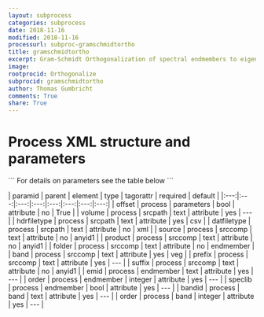 ```yaml
---
layout: subprocess
categories: subprocess
date: 2018-11-16
modified: 2018-11-16
processurl: subproc-gramschmidtortho
title: gramschmidtortho
excerpt: Gram-Schmidt Orthogonalization of spectral endmembers to eigen vectors
image: 
rootprocid: Orthogonalize
subprocid: gramschmidtortho
author: Thomas Gumbricht
comments: True
share: True
---
```


<h1 class='foot-description'>Process XML structure and parameters</h1>
```
For details on parameters see the table below
<?xml version="1.0" ?>
<process>
  <!--Generated from python-->
  <userproj plotid="yourplotid" projectid="yourprojectid" siteid="yoursiteid" system="systemid" tractid="yourtractid" userid="youruserid"/>
  <period endday="DD" endmonth="MM" endyear="YYYY" seasonendday="DD" seasonendmonth="MM" seasonstartday="DD" seasonstartmonth="MM" startday="DD" startmonth="MM" startyear="YYYY" timestep="timestep"/>
  <parameters offset="True/False"/>
  <srcpath datfiletype="txtstring" hdrfiletype="txtstring" volume="txtstring"/>
  <srccomp band="txtstring" folder="txtstring" prefix="txtstring" product="txtstring" source="txtstring" suffix="txtstring"/>
  <endmember emid="txtstring" order="xyz" speclib="True/False"/>
  <band bandid="txtstring" order="xyz"/>
</process>
```

| paramid | parent | element | type | tagorattr | required | default |
|:---:|:---:|:---:|:---:|:---:|:---:|:---:|:---:|
| offset | process | parameters | bool | attribute | no | True |
| volume | process | srcpath | text | attribute | yes | --- |
| hdrfiletype | process | srcpath | text | attribute | yes | csv |
| datfiletype | process | srcpath | text | attribute | no | xml |
| source | process | srccomp | text | attribute | no | anyid1 |
| product | process | srccomp | text | attribute | no | anyid1 |
| folder | process | srccomp | text | attribute | no | endmember |
| band | process | srccomp | text | attribute | yes | veg |
| prefix | process | srccomp | text | attribute | yes | --- |
| suffix | process | srccomp | text | attribute | no | anyid1 |
| emid | process | endmember | text | attribute | yes | --- |
| order | process | endmember | integer | attribute | yes | --- |
| speclib | process | endmember | bool | attribute | yes | --- |
| bandid | process | band | text | attribute | yes | --- |
| order | process | band | integer | attribute | yes | --- |
